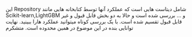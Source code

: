 این Repository شامل دیتاست هایی است که عملکرد آنها توسط کتابخانه هایی مانند Scikit-learn,LightGBM و ... بررسی شده است و حالا به دو بخش قابل قبول و غیر قابل قبول تقسیم شده است. با یک بررسی کوتاه میتوانید عملکرد هارا ببینید. نهایت توانایی بنده در این موضوع در همین محدوده است. متشکرم
